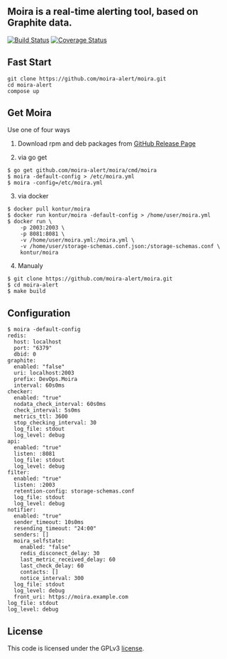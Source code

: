 Moira is a real-time alerting tool, based on Graphite data.
---
[![Build Status](https://travis-ci.org/moira-alert/moira-alert.svg?branch=master)](https://travis-ci.org/moira-alert/moira-alert)
[![Coverage Status](https://coveralls.io/repos/github/moira-alert/moira-alert/badge.svg?branch=master)](https://coveralls.io/github/moira-alert/moira-alert?branch=master)

Fast Start
----------

```
git clone https://github.com/moira-alert/moira.git
cd moira-alert
compose up
```

Get Moira
---------
Use one of four ways

1. Download rpm and deb packages from [GitHub Release Page](https://github.com/moira-alert/moira/releases/latest)

2. via go get
```
$ go get github.com/moira-alert/moira/cmd/moira
$ moira -default-config > /etc/moira.yml
$ moira -config=/etc/moira.yml
```
3. via docker
```
$ docker pull kontur/moira
$ docker run kontur/moira -default-config > /home/user/moira.yml
$ docker run \
    -p 2003:2003 \
    -p 8081:8081 \
    -v /home/user/moira.yml:/moira.yml \
    -v /home/user/storage-schemas.conf.json:/storage-schemas.conf \
    kontur/moira
```

4. Manualy
```
$ git clone https://github.com/moira-alert/moira.git
$ cd moira-alert
$ make build
```

Configuration
-------------

```
$ moira -default-config
redis:
  host: localhost
  port: "6379"
  dbid: 0
graphite:
  enabled: "false"
  uri: localhost:2003
  prefix: DevOps.Moira
  interval: 60s0ms
checker:
  enabled: "true"
  nodata_check_interval: 60s0ms
  check_interval: 5s0ms
  metrics_ttl: 3600
  stop_checking_interval: 30
  log_file: stdout
  log_level: debug
api:
  enabled: "true"
  listen: :8081
  log_file: stdout
  log_level: debug
filter:
  enabled: "true"
  listen: :2003
  retention-config: storage-schemas.conf
  log_file: stdout
  log_level: debug
notifier:
  enabled: "true"
  sender_timeout: 10s0ms
  resending_timeout: "24:00"
  senders: []
  moira_selfstate:
    enabled: "false"
    redis_disconect_delay: 30
    last_metric_received_delay: 60
    last_check_delay: 60
    contacts: []
    notice_interval: 300
  log_file: stdout
  log_level: debug
  front_uri: https://moira.example.com
log_file: stdout
log_level: debug
```

License
-------

This code is licensed under the GPLv3 [license](LICENSE.md).
